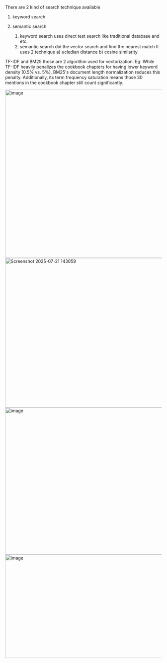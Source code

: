 There are 2 kind of search technique available
1) keyword search
2) semantic search

   1) keyword search uses direct test search like traditional database and etc.
   2) semantic search did the vector search and find the nearest match
      It uses 2 technique
      a) ucledian distance
      b) cosine similarity

TF-IDF and BM25 those are 2 algorithm used for vectorization.
Eg: While TF-IDF heavily penalizes the cookbook chapters for having lower keyword density (0.5% vs. 5%), BM25's document length normalization reduces this penalty. Additionally, its term frequency saturation means those 30 mentions in the cookbook chapter still count significantly.

<img width="975" height="542" alt="image" src="https://github.com/user-attachments/assets/bebfc532-a545-43ec-87b9-60ac756e4807" />
<img width="1048" height="481" alt="Screenshot 2025-07-21 143059" src="https://github.com/user-attachments/assets/d2d981bf-fad8-40e5-afee-47d3e9654249" />
<img width="1032" height="474" alt="image" src="https://github.com/user-attachments/assets/8a21abdb-0994-4e54-9be7-25005be8245d" />
<img width="996" height="333" alt="image" src="https://github.com/user-attachments/assets/f603e6ef-e5fe-4fb8-8844-73d7fd930450" />

